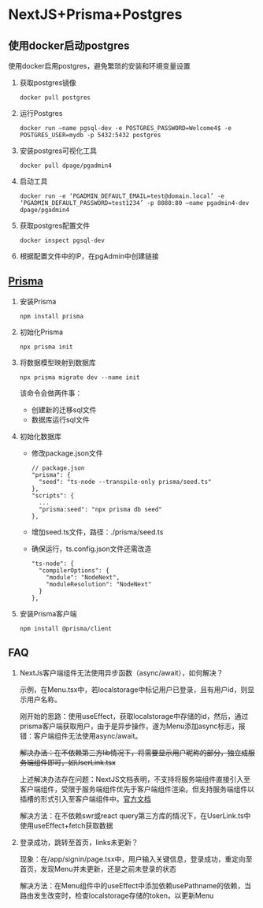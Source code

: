 # NextJS+Prisma+Postgres

## 使用docker启动postgres

  使用docker启用postgres，避免繁琐的安装和环境变量设置

  1. 获取postgres镜像
  
      ```
      docker pull postgres
      ```

  2. 运行Postgres

      ```
      docker run –name pgsql-dev -e POSTGRES_PASSWORD=Welcome4$ -e  POSTGRES_USER=mydb -p 5432:5432 postgres
      ``` 

  3. 安装postgres可视化工具

      ```
      docker pull dpage/pgadmin4
      ```

  4. 启动工具

      ```
      docker run -e ‘PGADMIN_DEFAULT_EMAIL=test@domain.local’ -e ‘PGADMIN_DEFAULT_PASSWORD=test1234’ -p 8080:80 –name pgadmin4-dev dpage/pgadmin4
      ```

  5. 获取postgres配置文件

      ```
      docker inspect pgsql-dev
      ```

  6. 根据配置文件中的IP，在pgAdmin中创建链接

## [Prisma](https://www.prisma.io/docs/getting-started/setup-prisma/start-from-scratch/relational-databases-typescript-postgresql)

  1. 安装Prisma

      ```
      npm install prisma
      ```
  
  2. 初始化Prisma

      ```
      npx prisma init
      ```

  3. 将数据模型映射到数据库

      ```
      npx prisma migrate dev --name init
      ```

      该命令会做两件事：

        - 创建新的迁移sql文件
        - 数据库运行sql文件

  4. 初始化数据库

      - 修改package.json文件

        ```
        // package.json
        "prisma": {
          "seed": "ts-node --transpile-only prisma/seed.ts"
        },
        "scripts": {
          ...
          "prisma:seed": "npx prisma db seed"
        },
        ```
      
      - 增加seed.ts文件，路径：./prisma/seed.ts

      - 确保运行，ts.config.json文件还需改造

        ```
        "ts-node": {
          "compilerOptions": {
            "module": "NodeNext",
            "moduleResolution": "NodeNext"
          }
        },
        ```

  5. 安装Prisma客户端

      ```
      npm install @prisma/client
      ```


## FAQ

  1. NextJs客户端组件无法使用异步函数（async/await），如何解决？

      示例，在Menu.tsx中，若localstorage中标记用户已登录，且有用户id，则显示用户名称。

      刚开始的思路：使用useEffect，获取localstorage中存储的id，然后，通过prisma客户端获取用户，由于是异步操作，遂为Menu添加async标志，报错：客户端组件无法使用async/await。

      ~~解决办法：在不依赖第三方lib情况下，将需要显示用户昵称的部分，独立成服务端组件即可，如UserLink.tsx~~

      上述解决办法存在问题：NextJS文档表明，不支持将服务端组件直接引入至客户端组件，受限于服务端组件优先于客户端组件渲染。但支持服务端组件以插槽的形式引入至客户端组件中。[官方文档](https://nextjs.org/docs/app/building-your-application/rendering/composition-patterns)

      解决方法：在不依赖swr或react query第三方库的情况下，在UserLink.ts中使用useEffect+fetch获取数据

  2. 登录成功，跳转至首页，links未更新？

      现象：在/app/signin/page.tsx中，用户输入关键信息，登录成功，重定向至首页，发现Menu并未更新，还是之前未登录的状态

      解决方法：在Menu组件中的useEffect中添加依赖usePathname的依赖，当路由发生改变时，检查localstorage存储的token，以更新Menu
